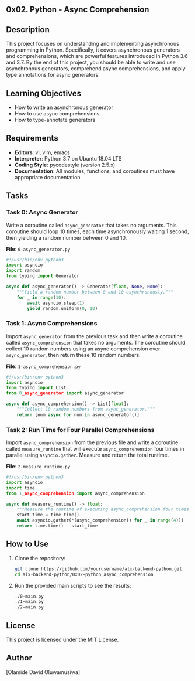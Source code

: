 ## 0x02. Python - Async Comprehension

## Description
This project focuses on understanding and implementing asynchronous programming in Python. Specifically, it covers asynchronous generators and comprehensions, which are powerful features introduced in Python 3.6 and 3.7. By the end of this project, you should be able to write and use asynchronous generators, comprehend async comprehensions, and apply type annotations for async generators.

## Learning Objectives
- How to write an asynchronous generator
- How to use async comprehensions
- How to type-annotate generators

## Requirements
- **Editors**: vi, vim, emacs
- **Interpreter**: Python 3.7 on Ubuntu 18.04 LTS
- **Coding Style**: pycodestyle (version 2.5.x)
- **Documentation**: All modules, functions, and coroutines must have appropriate documentation

## Tasks

### Task 0: Async Generator
Write a coroutine called `async_generator` that takes no arguments. This coroutine should loop 10 times, each time asynchronously waiting 1 second, then yielding a random number between 0 and 10.

**File**: `0-async_generator.py`

```python
#!/usr/bin/env python3
import asyncio
import random
from typing import Generator

async def async_generator() -> Generator[float, None, None]:
    """Yield a random number between 0 and 10 asynchronously."""
    for _ in range(10):
        await asyncio.sleep(1)
        yield random.uniform(0, 10)
```

### Task 1: Async Comprehensions
Import `async_generator` from the previous task and then write a coroutine called `async_comprehension` that takes no arguments. The coroutine should collect 10 random numbers using an async comprehension over `async_generator`, then return these 10 random numbers.

**File**: `1-async_comprehension.py`

```python
#!/usr/bin/env python3
import asyncio
from typing import List
from 0_async_generator import async_generator

async def async_comprehension() -> List[float]:
    """Collect 10 random numbers from async_generator."""
    return [num async for num in async_generator()]
```

### Task 2: Run Time for Four Parallel Comprehensions
Import `async_comprehension` from the previous file and write a coroutine called `measure_runtime` that will execute `async_comprehension` four times in parallel using `asyncio.gather`. Measure and return the total runtime.

**File**: `2-measure_runtime.py`

```python
#!/usr/bin/env python3
import asyncio
import time
from 1_async_comprehension import async_comprehension

async def measure_runtime() -> float:
    """Measure the runtime of executing async_comprehension four times in parallel."""
    start_time = time.time()
    await asyncio.gather(*(async_comprehension() for _ in range(4)))
    return time.time() - start_time
```

## How to Use
1. Clone the repository:
    ```bash
    git clone https://github.com/yourusername/alx-backend-python.git
    cd alx-backend-python/0x02-python_async_comprehension
    ```
2. Run the provided main scripts to see the results:
    ```bash
    ./0-main.py
    ./1-main.py
    ./2-main.py
    ```

## License
This project is licensed under the MIT License.

## Author
[Olamide David Oluwamusiwa]
```

